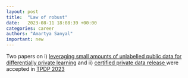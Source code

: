 ```yaml
---
layout: post
title:  "Law of robust"
date:   2023-08-11 18:08:39 +00:00
categories: career
authors: "Amartya Sanyal"
important: new
---
```

Two papers on  i) <a
href="https://arxiv.org/abs/2306.03962"> leveraging small amounts of
unlabelled public data for differentially private learning</a> and
ii) <a href="https://arxiv.org/pdf/2302.09680.pdf"> certified private
data release </a> were accepted in  <a
href="https://tpdp.journalprivacyconfidentiality.org/2023/"> TPDP 2023</a> 
